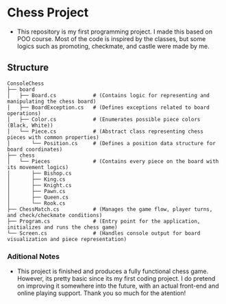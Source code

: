 # Chess Project

- This repository is my first programming project. I made this based on POO course. Most of the code is inspired by the classes, but some logics such as promoting, checkmate, and castle were made by me.
  
## Structure

```
ConsoleChess
├── board
│   ├── Board.cs            # (Contains logic for representing and manipulating the chess board)
│   ├── BoardException.cs   # (Defines exceptions related to board operations)
│   ├── Color.cs            # (Enumerates possible piece colors (Black, White))
│   └── Piece.cs            # (Abstract class representing chess pieces with common properties)
│       └── Position.cs     # (Defines a position data structure for board coordinates)
├── chess
│   └── Pieces              # (Contains every piece on the board with its movement logics)
│       ├── Bishop.cs             
│       ├── King.cs               
│       ├── Knight.cs             
│       ├── Pawn.cs               
│       ├── Queen.cs             
│       └── Rook.cs              
├── ChessMatch.cs           # (Manages the game flow, player turns, and check/checkmate conditions)
├── Program.cs              # (Entry point for the application, initializes and runs the chess game)
└── Screen.cs               # (Handles console output for board visualization and piece representation)
```

### Aditional Notes

- This project is finished and produces a fully functional chess game.
However, its pretty basic since its my first coding project.
I do pretend on improving it somewhere into the future, with an actual front-end and online playing support.
Thank you so much for the atention!
